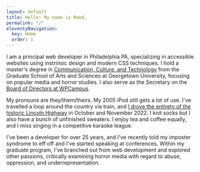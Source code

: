 ```yaml
---
layout: default
title: Hello! My name is Reed.
permalink: "/"
eleventyNavigation:
  key: Home
  order: 1
---
```


I am a principal web developer in Philadelphia PA, specializing in accessible websites using instrinsic design and modern CSS techniques. I hold a master's degree in [Communication, Culture, and Technology](https://cct.georgetown.edu/) from the Graduate School of Arts and Sciences at Georgetown University, focusing on popular media and horror studies. I also serve as the Secretary on the [Board of Directors at WPCampus](https://www.wpcampus.org/governance/board/).

My pronouns are they/them/theirs. My 2005 iPod still gets a lot of use. I've travelled a loop around the country via train, and [I drove the entirety of the historic Lincoln Highway](https://lincolnhighwayjournal.com/) in October and November 2022. I knit socks but I also have a bunch of unfinished sweaters. I enjoy tea and coffee equally, and I miss singing in a competitive karaoke league.

I've been a developer for over 25 years, and I've recently told my imposter syndrome to eff off and I've started speaking at conferences. Within my graduate program, I've branched out from web development and explored other passions, critically examining horror media with regard to abuse, oppression, and underrepresentation.
